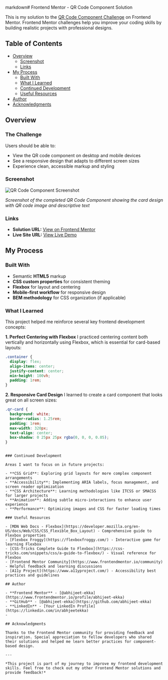 markdown# Frontend Mentor - QR Code Component Solution

This is my solution to the [QR Code Component Challenge](https://www.frontendmentor.io/challenges/qr-code-component-iux_sIO_H) on Frontend Mentor. Frontend Mentor challenges help you improve your coding skills by building realistic projects with professional designs.

## Table of Contents

- [Overview](#overview)
  - [Screenshot](#screenshot)
  - [Links](#links)
- [My Process](#my-process)
  - [Built With](#built-with)
  - [What I Learned](#what-i-learned)
  - [Continued Development](#continued-development)
  - [Useful Resources](#useful-resources)
- [Author](#author)
- [Acknowledgments](#acknowledgments)

## Overview

### The Challenge

Users should be able to:

- View the QR code component on desktop and mobile devices
- See a responsive design that adapts to different screen sizes
- Experience clean, accessible markup and styling

### Screenshot

![QR Code Component Screenshot](./screenshot.jpg)

*Screenshot of the completed QR Code Component showing the card design with QR code image and descriptive text*

### Links

- **Solution URL:** [View on Frontend Mentor](https://www.frontendmentor.io/solutions/qr-code-component-abhijeet-ekka)
- **Live Site URL:** [View Live Demo](https://abhijeet-ekka.github.io/qr-code/)

## My Process

### Built With

- Semantic **HTML5** markup
- **CSS custom properties** for consistent theming
- **Flexbox** for layout and centering
- **Mobile-first workflow** for responsive design
- **BEM methodology** for CSS organization (if applicable)

### What I Learned

This project helped me reinforce several key frontend development concepts:

**1. Perfect Centering with Flexbox**
I practiced centering content both vertically and horizontally using Flexbox, which is essential for card-based layouts:

```css
.container {
  display: flex;
  align-items: center;
  justify-content: center;
  min-height: 100vh;
  padding: 1rem;
}
```

**2. Responsive Card Design**
I learned to create a card component that looks great on all screen sizes:

```css
.qr-card {
  background: white;
  border-radius: 1.25rem;
  padding: 1rem;
  max-width: 320px;
  text-align: center;
  box-shadow: 0 25px 25px rgba(0, 0, 0, 0.05);
}
```

```

### Continued Development

Areas I want to focus on in future projects:

- **CSS Grid**: Exploring grid layouts for more complex component arrangements
- **Accessibility**: Implementing ARIA labels, focus management, and screen reader optimization
- **CSS Architecture**: Learning methodologies like ITCSS or SMACSS for larger projects
- **Animation**: Adding subtle micro-interactions to enhance user experience
- **Performance**: Optimizing images and CSS for faster loading times

### Useful Resources

- [MDN Web Docs - Flexbox](https://developer.mozilla.org/en-US/docs/Web/CSS/CSS_Flexible_Box_Layout) - Comprehensive guide to Flexbox properties
- [Flexbox Froggy](https://flexboxfroggy.com/) - Interactive game for learning Flexbox
- [CSS-Tricks Complete Guide to Flexbox](https://css-tricks.com/snippets/css/a-guide-to-flexbox/) - Visual reference for Flexbox
- [Frontend Mentor Community](https://www.frontendmentor.io/community) - Helpful feedback and learning discussions
- [A11y Project](https://www.a11yproject.com/) - Accessibility best practices and guidelines

## Author

- **Frontend Mentor** - [@abhijeet-ekka](https://www.frontendmentor.io/profile/abhijeet-ekka)
- **GitHub** - [@abhijeet-ekka](https://github.com/abhijeet-ekka)
- **LinkedIn** - [Your LinkedIn Profile](https://linkedin.com/in/abhjeetekka) 
-

## Acknowledgments

Thanks to the Frontend Mentor community for providing feedback and inspiration. Special appreciation to fellow developers who shared their solutions and helped me learn better practices for component-based design.

---

*This project is part of my journey to improve my frontend development skills. Feel free to check out my other Frontend Mentor solutions and provide feedback!*
